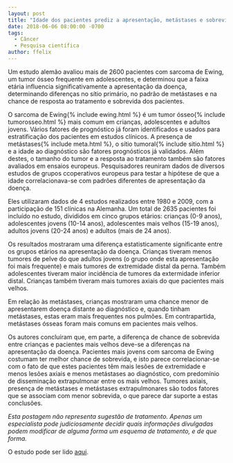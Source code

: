 ```yaml
---
layout: post
title: "Idade dos pacientes prediz a apresentação, metástases e sobrevida dos pacientes com Sarcoma de Ewing"
date: 2018-06-06 08:00:00 -0700
tags:
  - Câncer
  - Pesquisa científica
author: ffelix
---
```

Um estudo alemão avaliou mais de 2600 pacientes com sarcoma de Ewing, um tumor ósseo frequente em adolescentes, e determinou que a faixa
etária influencia significativamente a apresentação da doença, determinando diferenças no sítio primário, no padrão de metástases e na
chance de resposta ao tratamento e sobrevida dos pacientes.
<!--more-->

O sarcoma de Ewing{% include ewing.html %} é um tumor ósseo{% include tumorosseo.html %} mais comum em crianças, adolescentes e adultos jovens. Vários fatores de prognóstico já foram identificados
e usados para estratificação dos pacientes em estudos clínicos. A presença de metástases{% include meta.html %}, o sítio tumoral{% include sitio.html %} e a idade ao diagnóstico são fatores prognósticos já validados. Além destes, o tamanho do tumor e a resposta ao tratamento também são fatores avaliados em ensaios europeus.
Pesquisadores reuniram dados de diversos estudos de grupos ccoperativos europeus para testar a hipótese de que a idade correlacionava-se com
padrões diferentes de apresentação da doença.

Eles utilizaram dados de 4 estudos realizados entre 1980 e 2009, com a participação de 151 clínicas na Alemanha. Um total de 2635 pacientes
foi incluído no estudo, divididos em cinco grupos etários: crianças (0-9 anos), adolescentes jovens (10-14 anos), adolescentes mais velhos
(15-19 anos), adultos jovens (20-24 anos) e adultos (mais de 24 anos).

Os resultados mostraram uma diferença estatisticamente significante entre os grupos etários na apresentação da doença. Crianças tiveram menos
tumores de pelve do que adultos jovens (o grupo onde esta apresentação foi mais frequente) e mais tumores de extremidade distal da perna. Também
adolescentes tiveram maior incidência de tumores da extermidade inferior distal. Crianças também tiveram mais tumores axiais do que pacientes
mais velhos.

Em relação às metástases, crianças mostraram uma chance menor de apresentarem doença distante ao diagnóstico e, quando tinham metástases, estas
eram mais frequentes nos pulmões. Em contrapartida, metástases ósseas foram mais comuns em pacientes mais velhos.

Os autores concluíram que, em parte, a diferença de chance de sobrevida entre crianças e pacientes mais velhos deve-se a diferenças na
apresentação da doença. Pacientes mais jovens com sarcoma de Ewing costumam ter melhor chance de sobrevida, e isto parece correlacionar-se
com o fato de que estes pacientes têm mais lesões de extremidade e menos lesões axiais e menos metástases ao diagnóstico, com predomínio
de disseminação extrapulmonar entre os mais velhos. Tumores axiais, presença de metástases e metástases extrapulmonares são todos fatores
que se associam com menor sobrevida, o que parece dar suporte a estas conclusões.

_Esta postagem não representa sugestão de tratamento. Apenas um especialista pode judiciosamente decidir quais informações divulgadas podem modificar de alguma forma um esquema de tratamento, e de que forma._ 

O estudo pode ser lido [aqui](http://bit.ly/fhcflx9O).
